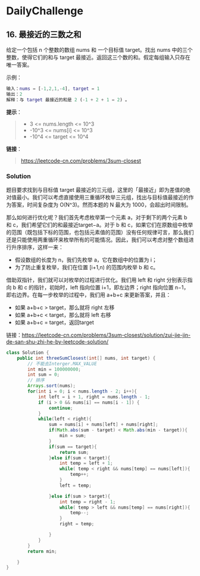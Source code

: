 # DailyChallenge

## 16. 最接近的三数之和

给定一个包括 n 个整数的数组 nums 和 一个目标值 target。找出 nums 中的三个整数，使得它们的和与 target 最接近。返回这三个数的和。假定每组输入只存在唯一答案。

示例：

```matlab
输入：nums = [-1,2,1,-4], target = 1
输出：2
解释：与 target 最接近的和是 2 (-1 + 2 + 1 = 2) 。
```

**提示**：

> - 3 <= nums.length <= 10^3
> - -10^3 <= nums[i] <= 10^3
> - -10^4 <= target <= 10^4

**链接**：
> <https://leetcode-cn.com/problems/3sum-closest>

### Solution

题目要求找到与目标值 target 最接近的三元组，这里的「最接近」即为差值的绝对值最小。我们可以考虑直接使用三重循环枚举三元组，找出与目标值最接近的作为答案，时间复杂度为 O(N^3)。然而本题的 N 最大为 1000，会超出时间限制。

那么如何进行优化呢？我们首先考虑枚举第一个元素 a，对于剩下的两个元素 b 和 c，我们希望它们的和最接近target−a。对于 b 和 c，如果它们在原数组中枚举的范围（既包括下标的范围，也包括元素值的范围）没有任何规律可言，那么我们还是只能使用两重循环来枚举所有的可能情况。因此，我们可以考虑对整个数组进行升序排序，这样一来：

- 假设数组的长度为 n，我们先枚举 a，它在数组中的位置为 i；
- 为了防止重复枚举，我们在位置 [i+1,n) 的范围内枚举 b 和 c。

借助双指针，我们就可以对枚举的过程进行优化。我们用 left 和 right 分别表示指向 b 和 c 的指针，初始时，left 指向位置 i+1，即左边界；right 指向位置 n−1，即右边界。在每一步枚举的过程中，我们用 a+b+c 来更新答案，并且：

- 如果 a+b+c > target，那么就将 right 左移
- 如果 a+b+c < target，那么就将 left 右移
- 如果 a+b+c = target，返回target

链接：<https://leetcode-cn.com/problems/3sum-closest/solution/zui-jie-jin-de-san-shu-zhi-he-by-leetcode-solution/>

```java
class Solution {
    public int threeSumClosest(int[] nums, int target) {
        // 不能去Interger.MAX_VALUE
        int min = 100000000;
        int sum = 0;
        // 排序
        Arrays.sort(nums);
        for(int i = 0; i < nums.length - 2; i++){
            int left = i + 1, right = nums.length - 1;
            if (i > 0 && nums[i] == nums[i - 1]) {
                continue;
            }
            while(left < right){
                sum = nums[i] + nums[left] + nums[right];
                if(Math.abs(sum - target) < Math.abs(min - target)){
                    min = sum;
                }
                if(sum == target){
                    return sum;
                }else if(sum < target){
                    int temp = left + 1;
                    while( temp < right && nums[temp] == nums[left]){
                        temp++;
                    }
                    left = temp;

                }else if(sum > target){
                    int temp = right - 1;
                    while( temp > left && nums[temp] == nums[right]){
                        temp--;
                    }
                    right = temp;

                }
            }
        }
        return min;

    }
}
```
